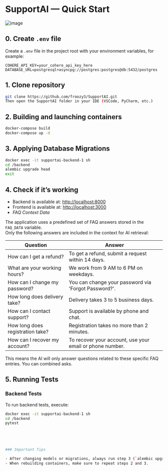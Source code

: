 
# SupportAI — Quick Start
![image](https://github.com/user-attachments/assets/e97b6577-bf25-430d-8923-2c877f631f57)



## 0. Create `.env` file

Create a `.env` file in the project root with your environment variables, for example:

```env
COHERE_API_KEY=your_cohere_api_key_here
DATABASE_URL=postgresql+asyncpg://postgres:postgres@db:5432/postgres
```


## 1. Clone repository

```bash
git clone https://github.com/froozy3/SupportAI.git
Then open the SupportAI folder in your IDE (VSCode, PyCharm, etc.)
```

## 2. Building and launching containers

```bash
docker-compose build
docker-compose up -d
```

## 3. Applying Database Migrations

```bash
docker exec -it supportai-backend-1 sh
cd /backend
alembic upgrade head
exit
```

## 4. Check if it’s working

- Backend is available at: [http://localhost:8000](http://localhost:8000)
- Frontend is available at: [http://localhost:3000](http://localhost:3000)
- *FAQ Context Data*

The application uses a predefined set of FAQ answers stored in the `FAQ_DATA` variable.  
Only the following answers are included in the context for AI retrieval:

| Question                                        | Answer                                         |
|------------------------------------------------|-----------------------------------------------|
| How can I get a refund?                         | To get a refund, submit a request within 14 days. |
| What are your working hours?                    | We work from 9 AM to 6 PM on weekdays.         |
| How can I change my password?                   | You can change your password via 'Forgot Password?'. |
| How long does delivery take?                    | Delivery takes 3 to 5 business days.           |
| How can I contact support?                      | Support is available by phone and chat.        |
| How long does registration take?                | Registration takes no more than 2 minutes.     |
| How can I recover my account?                   | To recover your account, use your email or phone number. |

This means the AI will only answer questions related to these specific FAQ entries. You can combined asks.


  
## 5. Running Tests

### Backend Tests

To run backend tests, execute:

```bash
docker exec -it supportai-backend-1 sh
cd /backend
pytest





### Important Tips

- After changing models or migrations, always run step 3 (`alembic upgrade head`).
- When rebuilding containers, make sure to repeat steps 2 and 3.


